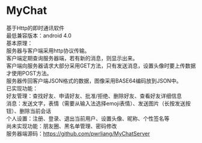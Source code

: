 # MyChat<br />
基于Http的即时通讯软件<br />
最低兼容版本：android 4.0<br />
基本原理：<br />
服务器与客户端采用http协议传输。<br />
客户端定期查询服务器端，若有新的消息，则显示出来。<br />
客户端向服务器请求大部分采用GET方法，只有发送消息，设置头像时要上传数据才使用POST方法。<br />
服务器传回客户端JSON格式的数据，图像采用BASE64编码放到JSON中。<br />
已实现功能：<br />
好友管理：查找好友、申请好友、批准/拒绝、删除好友、查看好友详细信息<br />
消息：发送文字，表情（需要从输入法选择emoji表情）、发送图片（长按发送按钮）、删除当前会话<br />
个人设置：注册、登录、退出当前用户、设置头像、昵称、个性签名等<br />
尚未实现功能：朋友圈、黑名单管理、密码修改<br />
服务器端源码：https://github.com/pwrliang/MyChatServer
